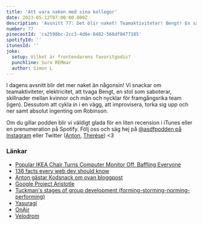 ```yaml
---
title: 'Att vara naken med sina kollegor'
date: 2023-05-12T07:00:00.000Z
description: 'Avsnitt 77: Det blir naket! Teamaktiviteter! Bengt! En saboterande stol, cykla in i en vägg och mycket annat!'
number: 77
pinecastId: 'ca2598bc-2cc3-4d6e-8482-566df0477185'
spotifyId: ''
itunesId: ''
joke:
  setup: Vilket är frontendarens favoritgodis?
  punchline: Sura REMmar
  author: Simon L
---
```


I dagens avsnitt blir det mer naket än någonsin! Vi snackar om teamaktiviteter, elektricitet, att tvaga Bengt, en stol som saboterar, skillnader mellan kvinnor och män och nycklar för framgångsrika team (igen). Dessutom att cykla in i en vägg, att improvisera, torka sig upp och ner samt absolut ingenting om Robinson.

Om du gillar podden blir vi väldigt glada för en liten recension i iTunes eller en prenumeration på Spotify. Följ oss och säg hej på [@asdfpodden på Instagram](https://www.instagram.com/asdfpodden/) eller Twitter ([Anton](https://twitter.com/Awnton), [Therése](https://twitter.com/tkomstadius)) &lt;3

### Länkar

- [Popular IKEA Chair Turns Computer Monitor Off, Baffling Everyone](https://www.vice.com/en/article/xgwd4d/popular-ikea-chair-turns-turns-computer-monitor-off-baffling-everyone)
- [136 facts every web dev should know](https://www.baldurbjarnason.com/2021/100-things-every-web-developer-should-know/)
- [Anton gästar Kodsnack om ovan bloggpost](https://kodsnack.se/465/)
- [Google Project Aristotle](https://rework.withgoogle.com/print/guides/5721312655835136/)
- [Tuckman's stages of group development (forming-storming-norming-performing)](https://en.wikipedia.org/wiki/Tuckman%27s_stages_of_group_development)
- [Yasuragi](https://www.yasuragi.se/)
- [OnAir](https://www.onairgameshows.com/en)
- [Velodrom](https://velodromen.se/)
